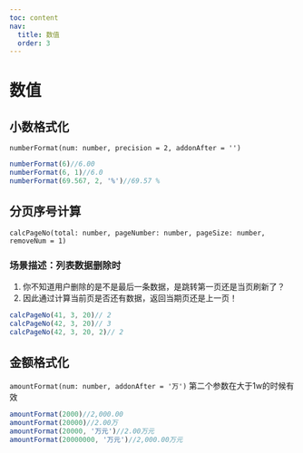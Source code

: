 ```yaml
---
toc: content
nav:
  title: 数值
  order: 3
---
```

# 数值
## 小数格式化
`numberFormat(num: number, precision = 2, addonAfter = '')`

```javascript
numberFormat(6)//6.00
numberFormat(6, 1)//6.0
numberFormat(69.567, 2, '%')//69.57 %
```
## 分页序号计算
`calcPageNo(total: number, pageNumber: number, pageSize: number, removeNum = 1)`
### 场景描述：列表数据删除时
1. 你不知道用户删除的是不是最后一条数据，是跳转第一页还是当页刷新了？
2. 因此通过计算当前页是否还有数据，返回当期页还是上一页！

```javascript
calcPageNo(41, 3, 20)// 2
calcPageNo(42, 3, 20)// 3
calcPageNo(42, 3, 20, 2)// 2
```

## 金额格式化
`amountFormat(num: number, addonAfter = '万')`
第二个参数在大于1w的时候有效
```javascript
amountFormat(2000)//2,000.00
amountFormat(20000)//2.00万
amountFormat(20000, '万元')//2.00万元
amountFormat(20000000, '万元')//2,000.00万元
```

